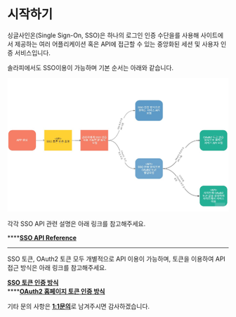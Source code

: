 # 시작하기

싱글사인온\(Single Sign-On, SSO\)은 하나의 로그인 인증 수단을를 사용해 사이트에서 제공하는 여러 어플리케이션 혹은 API에 접근할 수 있는 중앙화된 세션 및 사용자 인증 서비스입니다.

솔라피에서도 SSO이용이 가능하며 기본 순서는 아래와 같습니다.

![](../../.gitbook/assets/sso-process.jpg)

각각 SSO API 관련 설명은 아래 링크를 참고해주세요.

\*\*\*\*[**SSO API Reference**](https://docs.solapi.com/api-reference/api-sso)  
****  
SSO 토큰, OAuth2 토큰 모두 개별적으로 API 이용이 가능하며, 토큰을 이용하여 API접근 방식은 아래 링크를 참고해주세요.  
  
[**SSO 토큰 인증 방식**](https://docs.solapi.com/authentication/authentication-sso)  
****[**OAuth2 홈페이지 토큰 인증 방식**](https://docs.solapi.com/authentication/oauth2-3/oauth2#step-3-api)  
  
기타 문의 사항은 [**1:1문의**](https://support.solapi.com/hc/ko/requests/new)로 남겨주시면 감사하겠습니다.

